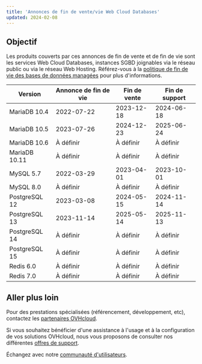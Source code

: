 ```yaml
---
title: 'Annonces de fin de vente/vie Web Cloud Databases'
updated: 2024-02-08
---
```


## Objectif

Les produits couverts par ces annonces de fin de vente et de fin de vie sont les services Web Cloud Databases, instances SGBD joignables via le réseau public ou via le réseau Web Hosting. Référez-vous à la [politique de fin de vie des bases de données managées](/pages/web_cloud/web_cloud_databases/eol-policy) pour plus d'informations.

|Version|Annonce de fin de vie|Fin de vente|Fin de support|
|---|---|---|---|
|MariaDB 10.4|2022-07-22|2023-12-18|2024-06-18|
|MariaDB 10.5|2023-07-26|2024-12-23|2025-06-24|
|MariaDB 10.6|À définir|À définir|À définir|
|MariaDB 10.11|À définir|À définir|À définir|
|MySQL 5.7|2022-03-29|2023-04-01|2023-10-01|
|MySQL 8.0|À définir|À définir|À définir|
|PostgreSQL 12|2023-03-08|2024-05-15|2024-11-14|
|PostgreSQL 13|2023-11-14|2025-05-14|2025-11-13|
|PostgreSQL 14|À définir|À définir|À définir|
|PostgreSQL 15|À définir|À définir|À définir|
|Redis 6.0|À définir|À définir|À définir|
|Redis 7.0|À définir|À définir|À définir|

## Aller plus loin

Pour des prestations spécialisées (référencement, développement, etc), contactez les [partenaires OVHcloud](/links/partner).

Si vous souhaitez bénéficier d'une assistance à l'usage et à la configuration de vos solutions OVHcloud, nous vous proposons de consulter nos différentes [offres de support](/links/support).

Échangez avec notre [communauté d'utilisateurs](/links/community).